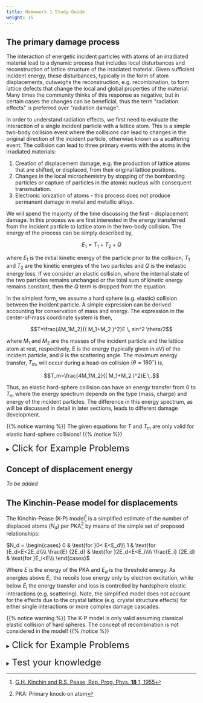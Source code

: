 ```yaml
---
title: Homework 1 Study Guide
weight: 15
---
```


## The primary damage process

The interaction of energetic incident particles with atoms of an irradiated material lead to a dynamic process that includes local disturbances and reconstruction of lattice structure of the irradiated material. Given sufficient incident energy, these disturbances, typically in the form of atom displacements, outweighs the reconstruction, e.g. recombination, to form lattice defects that change the local and global properties of the material. Many times the community thinks of this response as negative, but in certain cases the changes can be beneficial, thus the term "radiation effects" is preferred over "radiation damage".

In order to understand radiation effects, we first need to evaluate the interaction of a single incident particle with a lattice atom. This is a simple two-body collision event where the collisions can lead to changes in the original direction of the incident particle, otherwise known as a scattering event. The collision can lead to three primary events with the atoms in the irradiated materials:

1. Creation of displacement damage, e.g. the production of lattice atoms that are shifted, or displaced, from their original lattice positions.
2. Changes in the local microchemistry by stopping of the bombarding particles or capture of particles in the atomic nucleus with consequent transmutation.
3. Electronic ionization of atoms - this process does not produce permanent damage in metal and metallic alloys.

We will spend the majority of the time discussing the first - displacement damage. In this process we are first interested in the energy transferred from the incident particle to lattice atom in the two-body collision. The energy of the process can be simply described by,

$$E_1=T_1+T_2+Q \label{eq:1}$$

where $E_1$ is the initial kinetic energy of the particle prior to the collision, $T_1$ and $T_2$ are the kinetic energies of the two particles and $Q$ is the inelastic energy loss. If we consider an elastic collision, where the internal state of the two particles remains unchanged or the total sum of kinetic energy remains constant, then the $Q$ term is dropped from the equation. 

In the simplest form, we assume a hard sphere (e.g. elastic) collision between the incident particle. A simple expression can be derived accounting for conservation of mass and energy. The expression in the center-of-mass coordinate system is then,

$$T=\frac{4M_1M_2}{( M_1+M_2 )^2}E \, sin^2 \theta/2$$

where $M_1$ and $M_2$ are the masses of the incident particle and the lattice atom at rest, respectively, E is the energy (typically given in eV) of the incident particle, and $\theta$ is the scattering angle. The maximum energy transfer, $T_m$, will occur during a head-on collision $(\theta = 180 ^{\circ})$ is,

$$T_m=\frac{4M_1M_2}{( M_1+M_2 )^2}E \,.$$

Thus, an elastic hard-sphere collision can have an energy transfer from 0 to $T_m$ where the energy spectrum depends on the type (mass, charge) and energy of the incident particles. The difference in this energy spectrum, as will be discussed in detail in later sections, leads to different damage development.

{{% notice warning %}}
The given equations for $T$ and $T_m$ are only valid for elastic hard-sphere collisions!
{{% /notice %}}

<details>
<summary><font size="5"><i class="fas fa-chevron-right"></i> Click for Example Problems</font></summary>

___

{{% notice tip %}}
#### Example Problem #1

Calculate the velocity and energy for an Fe atom and a proton for an elastic head-on collision. The proton is accelerated to an initial energy of 1 MeV.
{{% /notice %}}

|Constant|Value|
|--------|-----|
|$M_{proton}$| $1.675\times10^{-27} \ kg$ -or- $1 \ Da$ |
|$E_{proton}$| 1 MeV |
|$M_{Fe}$| $55.845 \ Da$ |
| 1 $Da$ | $\frac{931.5 \ MeV}{c^2}$ |
| $c^2$ | $3\times10^8 \ m/s$ |

<span style="color:blue">*Solution*</span>

For a head-on collision, $\theta=\pi$ resulting in $sin^2 \theta/2 \rightarrow 1$ in, 

$$T=\frac{4M_1M_2}{( M_1+M_2 )^2}Esin^2 \theta/2$$

thus we can use:

$$T_m=\frac{4M_1M_2}{( M_1+M_2 )^2}E \ .$$

Plugging the values in the equation, we can find $T$ which in this case will also be the maximum energy transferred:

$$T_m=\frac{4\times1\times55.845}{( 1+55.845 )^2} 1 MeV =0.07 \ MeV\ .$$

Note, as long as we keep the mass units constant between the two particles (e.g. $Da$) we can input any unit into the calculation. 

To find the velocity, we know the kinetic energy ($E$ and $T$) can be related to the mass and velocity via,

$$E=\frac{1}{2}mv^2$$

and via conservation of energy then,

$$E_1=T_1+T_2$$

thus, the velocity of the Fe atom is given by,

$$v_{Fe}=\sqrt{\frac{2 T_2}{M_2}}$$

where,

$$v_{Fe}=\sqrt{\frac{2\times 0.07 MeV}{55.845 \times \frac{931.5}{(3\times 10^8)^2}}}=4.9\times10^5 \ m/s$$

Note, for mass given in Da we converted the mass to MeV using the expressions given in the above table.The velocity of the proton after collision is given by,

$$v_{proton}=\sqrt{\frac{2 (E_1-T_2)}{M_2}}$$

$$v_{proton}=\sqrt{\frac{2\times (1-0.07) MeV}{1 \times \frac{931.5}{(3\times 10^8)^2}}}=1.3\times10^7 \ m/s$$

____

</details>




## Concept of displacement energy

*To be added*

## The Kinchin-Pease model for displacements

The Kinchin-Pease (K-P) model[^1] is a simplified estimate of the number of displaced atoms ($N_d$) per PKA[^2] by means of the simple set of proposed relationships:

$N_d = \begin{cases}
  0 & \text{for }0< E<E_d\\\  
  1 & \text{for }E_d<E<2E_d\\\\
  \frac{E} {2E_d} &   \text{for }2E_d<E<E_i\\\\
  \frac{E_i} {2E_d} & \text{for }E_i<E\\\
\end{cases}$

Where $E$ is the energy of the PKA and $E_d$ is the threshold energy. As energies above $E_i$, the recoils lose energy only by electron excitation, while below $E_i$ the energy transfer and loss is controlled by hardsphere elastic interactions (e.g. scattering). Note, the simplified model does not account for the effects due to the crystal lattice (e.g. crystal structure effects) for either single interactions or more complex damage cascades.

{{% notice warning %}}
The K-P model is only valid assuming classical elastic collision of hard spheres. The concept of recombination is not considered in the model!
{{% /notice %}}


<details>
<summary><font size="5"><i class="fas fa-chevron-right"></i> Click for Example Problems</font></summary>
To be Updated
</details>
<br />
<details>
<summary><font size="5"><i class="fas fa-chevron-right"></i> Test your knowledge</font></summary>

{{< quizdown >}}
## Test your knowledge
---
primary_color: blue
secondary_color: lightgray
text_color: black
shuffle_questions: false
---

## The charge of a neutron

---
shuffle_answers: false
---

Based on the K-P model, if an energetic particle has an energy less than $E_d$ then what happens to the struck atom?

> $E_d$ is the energy required to displace an atom

- [ ] The struck atom is displaced from the lattice site and is presumed to come to rest at a location in the lattice different from it's previous position
- [x] The struck atom is presumed to resume to it's lattice site after the interaction

{{< /quizdown >}}.

</details>

[^1]: [G.H. Kinchin and R.S. Pease, Rep. Prog. Phys. **18** 1, 1955](https://iopscience.iop.org/article/10.1088/0034-4885/18/1/301/)
[^2]: PKA: Primary knock-on atom